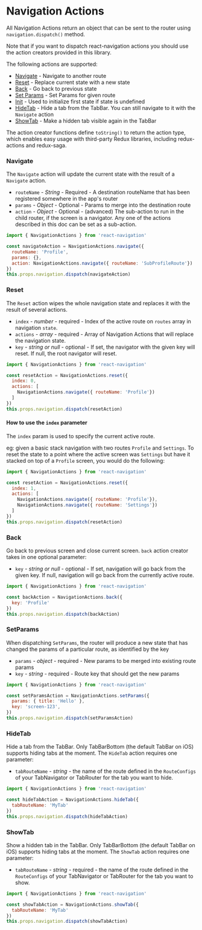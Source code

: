 # Navigation Actions

All Navigation Actions return an object that can be sent to the router using `navigation.dispatch()` method.

Note that if you want to dispatch react-navigation actions you should use the action creators provided in this library.

The following actions are supported:
* [Navigate](#Navigate) - Navigate to another route
* [Reset](#Reset) - Replace current state with a new state
* [Back](#Back) - Go back to previous state
* [Set Params](#SetParams) - Set Params for given route
* [Init](#Init) - Used to initialize first state if state is undefined
* [HideTab](#HideTab) - Hide a tab from the TabBar. You can still navigate to it with the `Navigate` action
* [ShowTab](#ShowTab) - Make a hidden tab visible again in the TabBar

The action creator functions define `toString()` to return the action type, which enables easy usage with third-party Redux libraries, including redux-actions and redux-saga.

### Navigate
The `Navigate` action will update the current state with the result of a `Navigate` action.

- `routeName` - *String* - Required - A destination routeName that has been registered somewhere in the app's router
- `params` - *Object* - Optional - Params to merge into the destination route
- `action` - *Object* - Optional - (advanced) The sub-action to run in the child router, if the screen is a navigator. Any one of the actions described in this doc can be set as a sub-action.

```js
import { NavigationActions } from 'react-navigation'

const navigateAction = NavigationActions.navigate({
  routeName: 'Profile',
  params: {},
  action: NavigationActions.navigate({ routeName: 'SubProfileRoute'})
})
this.props.navigation.dispatch(navigateAction)

```


### Reset

The `Reset` action wipes the whole navigation state and replaces it with the result of several actions.

- `index` - *number* - required - Index of the active route on `routes` array in navigation `state`.
- `actions` - *array* - required - Array of Navigation Actions that will replace the navigation state.
- `key` - *string or null* - optional - If set, the navigator with the given key will reset. If null, the root navigator will reset.

```js
import { NavigationActions } from 'react-navigation'

const resetAction = NavigationActions.reset({
  index: 0,
  actions: [
    NavigationActions.navigate({ routeName: 'Profile'})
  ]
})
this.props.navigation.dispatch(resetAction)

```
#### How to use the `index` parameter
The `index` param is used to specify the current active route.

eg: given a basic stack navigation with two routes `Profile` and `Settings`.
To reset the state to a point where the active screen was `Settings` but have it stacked on top of a `Profile` screen, you would do the following:

```js
import { NavigationActions } from 'react-navigation'

const resetAction = NavigationActions.reset({
  index: 1,
  actions: [
    NavigationActions.navigate({ routeName: 'Profile'}),
    NavigationActions.navigate({ routeName: 'Settings'})
  ]
})
this.props.navigation.dispatch(resetAction)

```

### Back

Go back to previous screen and close current screen. `back` action creator takes in one optional parameter:
- `key` - *string or null* - optional - If set, navigation will go back from the given key. If null, navigation will go back from the currently active route.

```js
import { NavigationActions } from 'react-navigation'

const backAction = NavigationActions.back({
  key: 'Profile'
})
this.props.navigation.dispatch(backAction)

```

### SetParams

When dispatching `SetParams`, the router will produce a new state that has changed the params of a particular route, as identified by the key

- `params` - *object* - required - New params to be merged into existing route params
- `key` - *string* - required - Route key that should get the new params

```js
import { NavigationActions } from 'react-navigation'

const setParamsAction = NavigationActions.setParams({
  params: { title: 'Hello' },
  key: 'screen-123',
})
this.props.navigation.dispatch(setParamsAction)

```

### HideTab

Hide a tab from the TabBar. Only TabBarBottom (the default TabBar on iOS) supports hiding tabs at the moment. The `HideTab` action requires one parameter:
- `tabRouteName` - *string* - the name of the route defined in the `RouteConfigs` of your TabNavigator or TabRouter for the tab you want to hide.

```js
import { NavigationActions } from 'react-navigation'

const hideTabAction = NavigationActions.hideTab({
  tabRouteName: 'MyTab'
})
this.props.navigation.dispatch(hideTabAction)

```

### ShowTab

Show a hidden tab in the TabBar. Only TabBarBottom (the default TabBar on iOS) supports hiding tabs at the moment. The `ShowTab` action requires one parameter:
- `tabRouteName` - *string* - required - the name of the route defined in the `RouteConfigs` of your TabNavigator or TabRouter for the tab you want to show.

```js
import { NavigationActions } from 'react-navigation'

const showTabAction = NavigationActions.showTab({
  tabRouteName: 'MyTab'
})
this.props.navigation.dispatch(showTabAction)

```
